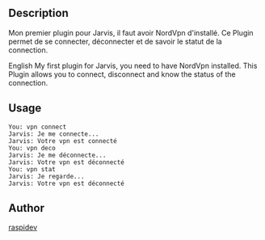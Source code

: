 <!---
IMPORTANT
=========
This README.md is displayed in the WebStore as well as within Jarvis app
Please do not change the structure of this file
Fill-in Description, Usage & Author sections
Make sure to rename the [en] folder into the language code your plugin is written in (ex: fr, es, de, it...)
For multi-language plugin:
- clone the language directory and translate commands/functions.sh
- optionally write the Description / Usage sections in several languages
-->
## Description
Mon premier plugin pour Jarvis, il faut avoir NordVpn d'installé.
Ce Plugin permet de se connecter, déconnecter et de savoir le statut de la connection.

English
My first plugin for Jarvis, you need to have NordVpn installed.
This Plugin allows you to connect, disconnect and know the status of the connection.

## Usage
```
You: vpn connect
Jarvis: Je me connecte...
Jarvis: Votre vpn est connecté
You: vpn deco
Jarvis: Je me déconnecte...
Jarvis: Votre vpn est déconnecté
You: vpn stat
Jarvis: Je regarde...
Jarvis: Votre vpn est déconnecté
```

## Author
[raspidev](https://github.com/raspidev)
